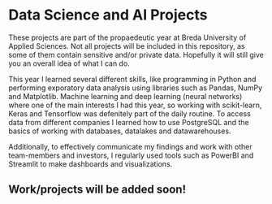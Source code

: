 # Data Science and AI Projects
These projects are part of the propaedeutic year at Breda University of Applied Sciences. Not all projects will be included in this repository, as some of them contain sensitive and/or private data. 
Hopefully it will still give you an overall idea of what I can do.

This year I learned several different skills, like programming in Python and performing exporatory data analysis using libraries such as Pandas, NumPy and Matplotlib. Machine learning and deep learning (neural networks) where one of the main interests I had this year, so working with scikit-learn, Keras and Tensorflow was defenitely part of the daily routine. To access data from different companies I learned how to use PostgreSQL and the basics of working with databases, datalakes and datawarehouses. 

Additionally, to effectively communicate my findings and work with other team-members and investors, I regularly used tools such as PowerBI and Streamlit to make dashboards and visualizations.

## Work/projects will be added soon!
